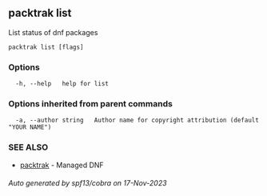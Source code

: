 ## packtrak list

List status of dnf packages

```
packtrak list [flags]
```

### Options

```
  -h, --help   help for list
```

### Options inherited from parent commands

```
  -a, --author string   Author name for copyright attribution (default "YOUR NAME")
```

### SEE ALSO

* [packtrak](packtrak.md)	 - Managed DNF

###### Auto generated by spf13/cobra on 17-Nov-2023
